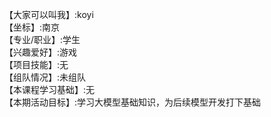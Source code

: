 【大家可以叫我】:koyi                                   
【坐标】:南京                                 
【专业/职业】:学生                             
【兴趣爱好】:游戏                          
【项目技能】:无                                 
【组队情况】:未组队                              
【本课程学习基础】:无                                 
【本期活动目标】:学习大模型基础知识，为后续模型开发打下基础                                                    
